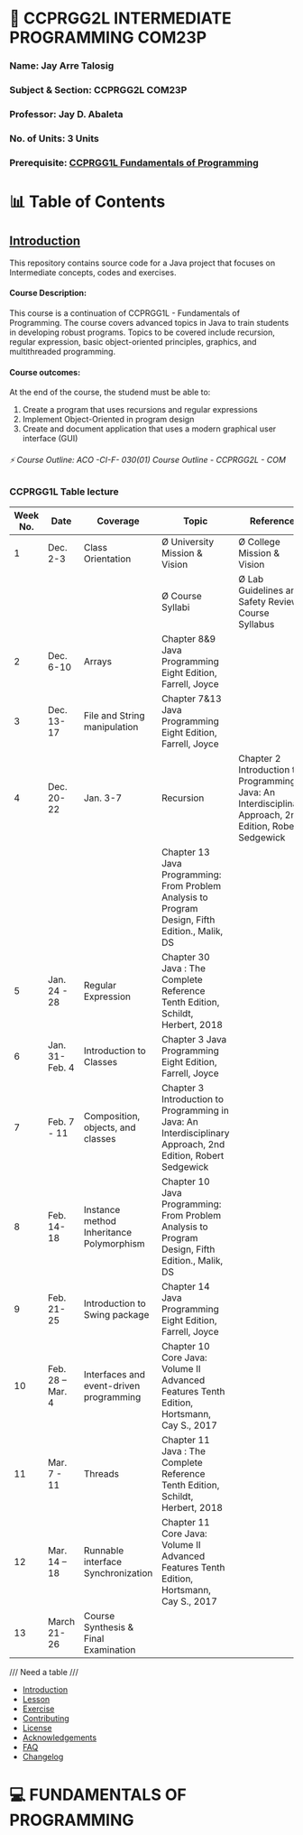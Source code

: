 # 💫 CCPRGG2L INTERMEDIATE PROGRAMMING COM23P        
### Name: Jay Arre Talosig  
### Subject & Section: CCPRGG2L COM23P   
### Professor: Jay D. Abaleta          
### No. of Units: 3 Units
### Prerequisite: [CCPRGG1L Fundamentals of Programming](https://github.com/flexycode/CCPRGG1L_FUNDAMENTALS_COM23P)

# 📊 Table of Contents

## [Introduction](#introduction)
This repository contains source code for a Java project that focuses on Intermediate concepts, codes and exercises.

#### Course Description:
This course is a continuation of CCPRGG1L - Fundamentals of Programming. The course covers advanced topics in Java to train students in developing robust programs. Topics to be covered include recursion, regular expression, basic object-oriented principles, graphics, and multithreaded programming.

#### Course outcomes:
At the end of the course, the studend must be able to:
1. Create a program that uses recursions and regular expressions
2. Implement Object-Oriented in program design
3. Create and document application that uses a modern graphical user interface (GUI)

###### ⚡ Course Outline: ACO -CI-F- 030(01) Course Outline - CCPRGG2L - COM
  
### CCPRGG1L Table lecture

| Week No. | Date             | Coverage                                  | Topic                                                             | Reference                                                             |
|----------|------------------|-------------------------------------------|-------------------------------------------------------------------|-----------------------------------------------------------------------|
| 1        | Dec. 2-3         | Class Orientation                         | Ø University Mission & Vision                                      | Ø College Mission & Vision                                           |
|          |                  |                                           | Ø Course Syllabi                                                   | Ø Lab Guidelines and Safety Review Course Syllabus                     |
| 2        | Dec. 6-10        | Arrays                                    | Chapter 8&9 Java Programming Eight Edition, Farrell, Joyce         |
| 3        | Dec. 13-17       | File and String manipulation              | Chapter 7&13 Java Programming Eight Edition, Farrell, Joyce         |
| 4        | Dec. 20-22       | Jan. 3-7                                  | Recursion                                                         | Chapter 2 Introduction to Programming in Java: An Interdisciplinary Approach, 2nd Edition, Robert Sedgewick |
|          |                  |                                           | Chapter 13 Java Programming: From Problem Analysis to Program Design, Fifth Edition., Malik, DS |
| 5        | Jan. 24 - 28     | Regular Expression                        | Chapter 30 Java : The Complete Reference Tenth Edition, Schildt, Herbert, 2018 |
| 6        | Jan. 31- Feb. 4  | Introduction to Classes                   | Chapter 3 Java Programming Eight Edition, Farrell, Joyce            |
| 7        | Feb. 7 - 11      | Composition, objects, and classes         | Chapter 3 Introduction to Programming in Java: An Interdisciplinary Approach, 2nd Edition, Robert Sedgewick |
| 8        | Feb. 14-18       | Instance method Inheritance Polymorphism  | Chapter 10 Java Programming: From Problem Analysis to Program Design, Fifth Edition., Malik, DS |
| 9        | Feb. 21- 25      | Introduction to Swing package             | Chapter 14 Java Programming Eight Edition, Farrell, Joyce           |
| 10       | Feb. 28 – Mar. 4 | Interfaces and event-driven programming   | Chapter 10 Core Java: Volume II Advanced Features Tenth Edition, Hortsmann, Cay S., 2017 |
| 11       | Mar. 7 - 11      | Threads                                   | Chapter 11 Java : The Complete Reference Tenth Edition, Schildt, Herbert, 2018 |
| 12       | Mar. 14 – 18     | Runnable interface Synchronization        | Chapter 11 Core Java: Volume II Advanced Features Tenth Edition, Hortsmann, Cay S., 2017 |
| 13       | March 21-26      | Course Synthesis & Final Examination      |                                                                       |



/// Need a table ///

- [Introduction](#introduction)
- [Lesson](#lesson)      
- [Exercise](#%EF%B8%8Fexercise)
- [Contributing](#contributing)       
- [License](#licensee)   
- [Acknowledgements](#acknowledgements) 
- [FAQ](#faq)      
- [Changelog](#changelogs)         

# 💻 FUNDAMENTALS OF PROGRAMMING  
